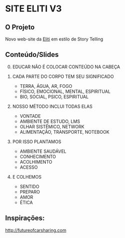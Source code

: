 # SITE ELITI V3

## O Projeto
Novo web-site da [Eliti](http://eliti.com.br) em estilo de Story Telling

## Conteúdo/Slides

0. EDUCAR NÃO É COLOCAR CONTEÚDO NA CABEÇA

1. CADA PARTE DO CORPO TEM SEU SIGNIFICADO
    - TERRA, ÁGUA, AR, FOGO
    - FÍSICO, EMOCIONAL, MENTAL, ESPIRITUAL
    - BIO, SOCIAL, PSICO, ESPIRITUAL

2. NOSSO MÉTODO INCLUI TODAS ELAS
    - VONTADE
    - AMBIENTE DE ESTUDO, LMS
    - OLHAR SISTÊMICO, NETWORK
    - ALIMENTAÇÃO, TRANSPORTE, NOTEBOOK	

3. POR ISSO PLANTAMOS
    - AMBIENTE SAUDÁVEL
    - CONHECIMENTO
    - ACOLHIMENTO
    - ACESSO

4. E COLHEMOS
    - SENTIDO
    - PREPARO
    - AMOR
    - ÉTICA

## Inspirações:
<http://futureofcarsharing.com>
